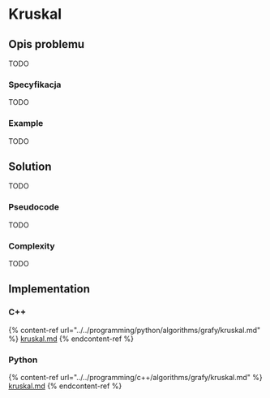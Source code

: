 # Kruskal

## Opis problemu

TODO

### Specyfikacja

TODO

### Example

TODO

## Solution

TODO

### Pseudocode

TODO

### Complexity

TODO

## Implementation

### C++

{% content-ref url="../../programming/python/algorithms/grafy/kruskal.md" %}
[kruskal.md](../../programming/python/algorithms/grafy/kruskal.md)
{% endcontent-ref %}

### Python

{% content-ref url="../../programming/c++/algorithms/grafy/kruskal.md" %}
[kruskal.md](../../programming/c++/algorithms/grafy/kruskal.md)
{% endcontent-ref %}
